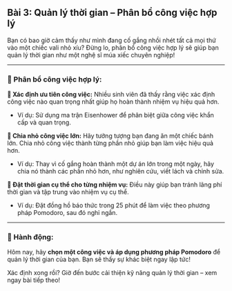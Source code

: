 ## Bài 3: Quản lý thời gian – Phân bổ công việc hợp lý

Bạn có bao giờ cảm thấy như mình đang cố gắng nhồi nhét tất cả mọi thứ vào một chiếc vali nhỏ xíu? Đừng lo, phân bổ công việc hợp lý sẽ giúp bạn quản lý thời gian như một nghệ sĩ múa xiếc chuyên nghiệp!

---

### 📌 Phân bổ công việc hợp lý:

**🔹 Xác định ưu tiên công việc:**
Nhiều sinh viên đã thấy rằng việc xác định công việc nào quan trọng nhất giúp họ hoàn thành nhiệm vụ hiệu quả hơn.  
- Ví dụ: Sử dụng ma trận Eisenhower để phân biệt giữa công việc khẩn cấp và quan trọng.  

**🔹 Chia nhỏ công việc lớn:**
Hãy tưởng tượng bạn đang ăn một chiếc bánh lớn. Chia nhỏ công việc thành từng phần nhỏ giúp bạn làm việc hiệu quả hơn.  
- Ví dụ: Thay vì cố gắng hoàn thành một dự án lớn trong một ngày, hãy chia nó thành các phần nhỏ hơn, như nghiên cứu, viết lách và chỉnh sửa.  

**🔹 Đặt thời gian cụ thể cho từng nhiệm vụ:**
Điều này giúp bạn tránh lãng phí thời gian và tập trung vào nhiệm vụ cụ thể.  
- Ví dụ: Đặt đồng hồ báo thức trong 25 phút để làm việc theo phương pháp Pomodoro, sau đó nghỉ ngắn.  

---

### 🚀 Hành động:

Hôm nay, hãy **chọn một công việc và áp dụng phương pháp Pomodoro** để quản lý thời gian của bạn. Bạn sẽ thấy sự khác biệt ngay lập tức!

Xác định xong rồi? Giờ đến bước cải thiện kỹ năng quản lý thời gian – xem ngay bài tiếp theo!